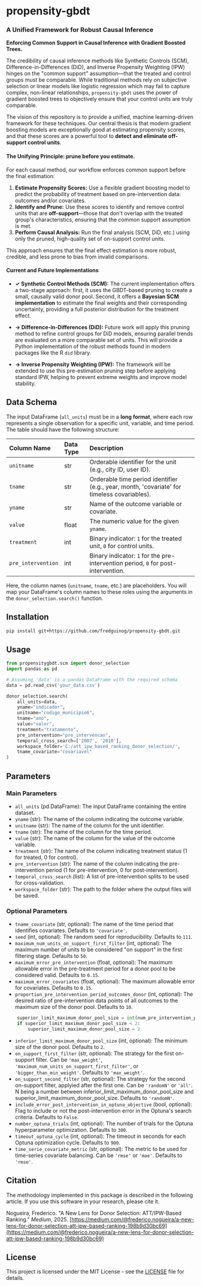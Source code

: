# propensity-gbdt
### A Unified Framework for Robust Causal Inference
**Enforcing Common Support in Causal Inference with Gradient Boosted Trees.**

The credibility of causal inference methods like Synthetic Controls (SCM), Difference-in-Differences (DiD), and Inverse Propensity Weighting (IPW) hinges on the "common support" assumption—that the treated and control groups must be comparable. While traditional methods rely on subjective selection or linear models like logistic regression which may fail to capture complex, non-linear relationships, `propensity-gbdt` uses the power of gradient boosted trees to objectively ensure that your control units are truly comparable.

The vision of this repository is to provide a unified, machine learning-driven framework for these techniques. Our central thesis is that modern gradient boosting models are exceptionally good at estimating propensity scores, and that these scores are a powerful tool to **detect and eliminate off-support control units**.

#### The Unifying Principle: **prune before you estimate**.

For each causal method, our workflow enforces common support before the final estimation:

1.  **Estimate Propensity Scores:** Use a flexible gradient boosting model to predict the probability of treatment based on pre-intervention data: outcomes and/or covariates.
2.  **Identify and Prune:** Use these scores to identify and remove control units that are **off-support**—those that don't overlap with the treated group's characteristics, ensuring that the common support assumption is met.
3.  **Perform Causal Analysis:** Run the final analysis (SCM, DiD, etc.) using only the pruned, high-quality set of on-support control units.

This approach ensures that the final effect estimation is more robust, credible, and less prone to bias from invalid comparisons.

#### Current and Future Implementations

*   **✓ Synthetic Control Methods (SCM):** The current implementation offers a two-stage approach: first, it uses the GBDT-based pruning to create a small, causally valid donor pool. Second, it offers a **Bayesian SCM implementation** to estimate the final weights and their corresponding uncertainty, providing a full posterior distribution for the treatment effect.

*   **→ Difference-in-Differences (DiD):** Future work will apply this pruning method to refine control groups for DiD models, ensuring parallel trends are evaluated on a more comparable set of units. This will provide a Python implementation of the robust methods found in modern packages like the R `did` library.

*   **→ Inverse Propensity Weighting (IPW):** The framework will be extended to use this pre-estimation pruning step before applying standard IPW, helping to prevent extreme weights and improve model stability.


## Data Schema

The input DataFrame (`all_units`) must be in a **long format**, where each row represents a single observation for a specific unit, variable, and time period. The table should have the following structure:

| Column Name | Data Type | Description |
| :--- | :--- | :--- |
| `unitname` | str | Orderable identifier for the unit (e.g., city ID, user ID). |
| `tname` | str | Orderable time period identifier (e.g., year, month, 'covariate' for timeless covariables). |
| `yname` | str | Name of the outcome variable or covariate. |
| `value` | float | The numeric value for the given `yname`. |
| `treatment` | int | Binary indicator: `1` for the treated unit, `0` for control units. |
| `pre_intervention` | int | Binary indicator: `1` for the pre-intervention period, `0` for post-intervention. |

Here, the column names (`unitname`, `tname`, etc.) are placeholders. You will map your DataFrame's column names to these roles using the arguments in the `donor_selection.search()` function.

## Installation

```bash
pip install git+https://github.com/fredguinog/propensity-gbdt.git
```

## Usage

```python
from propensitygbdt.scm import donor_selection
import pandas as pd

# Assuming 'data' is a pandas DataFrame with the required schema
data = pd.read_csv('your_data.csv')

donor_selection.search(
    all_units=data,
    yname="indicador",
    unitname="codigo_municipio6",
    tname="ano",
    value="valor",
    treatment="tratamento",
    pre_intervention="pre_intervencao",
    temporal_cross_search=['2007', '2010'],
    workspace_folder='C:/att_ipw_based_ranking_donor_selection/',
    tname_covariate="covariavel"
)
```

## Parameters

### Main Parameters

*   `all_units` (pd.DataFrame): The input DataFrame containing the entire dataset.
*   `yname` (str): The name of the column indicating the outcome variable.
*   `unitname` (str): The name of the column for the unit identifier.
*   `tname` (str): The name of the column for the time period.
*   `value` (str): The name of the column for the value of the outcome variable.
*   `treatment` (str): The name of the column indicating treatment status (1 for treated, 0 for control).
*   `pre_intervention` (str): The name of the column indicating the pre-intervention period (1 for pre-intervention, 0 for post-intervention).
*   `temporal_cross_search` (list): A list of pre-intervention splits to be used for cross-validation.
*   `workspace_folder` (str): The path to the folder where the output files will be saved.

### Optional Parameters

*   `tname_covariate` (str, optional): The name of the time period that identifies covariates. Defaults to `'covariate'`.
*   `seed` (int, optional): The random seed for reproducibility. Defaults to `111`.
*   `maximum_num_units_on_support_first_filter` (int, optional): The maximum number of units to be considered "on support" in the first filtering stage. Defaults to `50`.
*   `maximum_error_pre_intervention` (float, optional): The maximum allowable error in the pre-treatment period for a donor pool to be considered valid. Defaults to `0.15`.
*   `maximum_error_covariates` (float, optional): The maximum allowable error for covariates. Defaults to `0.15`.
*   `proportion_pre_intervention_period_outcomes_donor` (int, optional): The desired ratio of pre-intervention data points of all outcomes to the maximum size of the donor pool. Defaults to `10`.
```python
    superior_limit_maximum_donor_pool_size = int(num_pre_intervention_periods_per_outcome['timeid'].sum() / proportion_pre_intervention_period_outcomes_donor)
    if superior_limit_maximum_donor_pool_size < 2:
        superior_limit_maximum_donor_pool_size = 2
```
*   `inferior_limit_maximum_donor_pool_size` (int, optional): The minimum size of the donor pool. Defaults to `2`.
*   `on_support_first_filter` (str, optional): The strategy for the first on-support filter. Can be `'max_weight'`, `'maximum_num_units_on_support_first_filter'`, or `'bigger_than_min_weight'`. Defaults to `'max_weight'`.
*   `on_support_second_filter` (str, optional): The strategy for the second on-support filter, applyied after the first one. Can be `'randomN'` or `'all'`. N being a number between inferior_limit_maximum_donor_pool_size and superior_limit_maximum_donor_pool_size. Defaults to `'randomN'`.
*   `include_error_post_intervention_in_optuna_objective` (bool, optional): Flag to include or not the post-intervention error in the Optuna's search criteria. Defaults to `False`.
*   `number_optuna_trials` (int, optional): The number of trials for the Optuna hyperparameter optimization. Defaults to `300`.
*   `timeout_optuna_cycle` (int, optional): The timeout in seconds for each Optuna optimization cycle. Defaults to `900`.
*   `time_serie_covariate_metric` (str, optional): The metric to be used for time-series covariate balancing. Can be `'rmse'` or `'mae'`. Defaults to `'rmse'`.

## Citation

The methodology implemented in this package is described in the following article. If you use this software in your research, please cite it.

Nogueira, Frederico. "A New Lens for Donor Selection: ATT/IPW-Based Ranking." *Medium*, 2025. [https://medium.com/@frederico.nogueira/a-new-lens-for-donor-selection-att-ipw-based-ranking-198b9d30bc69](https://medium.com/@frederico.nogueira/a-new-lens-for-donor-selection-att-ipw-based-ranking-198b9d30bc69)

## License

This project is licensed under the MIT License - see the [LICENSE](LICENSE) file for details.
